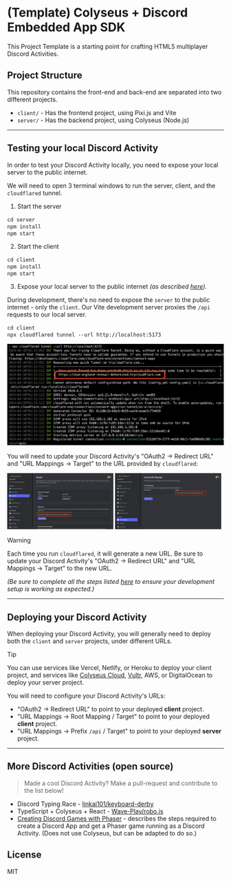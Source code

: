 # (Template) Colyseus + Discord Embedded App SDK

This Project Template is a starting point for crafting HTML5 multiplayer Discord Activities.

## Project Structure

This repository contains the front-end and back-end are separated into two different projects.

- `client/` - Has the frontend project, using Pixi.js and Vite
- `server/` - Has the backend project, using Colyseus (Node.js)

---

## Testing your local Discord Activity

In order to test your Discord Activity locally, you need to expose your local server to the public internet.

We will need to open 3 terminal windows to run the server, client, and the `cloudflared` tunnel.

1. Start the server

```
cd server
npm install
npm start
```

2. Start the client

```
cd client
npm install
npm start
```

3. Expose your local server to the public internet _(as described [here](https://discord.com/developers/docs/activities/building-an-activity#step-4-running-your-app-locally-in-discord))._

During development, there's no need to expose the `server` to the public internet - only the `client`. Our Vite development server proxies the `/api` requests to our local server.

```
cd client
npx cloudflared tunnel --url http://localhost:5173
```

![cloudflared-screenshot](cloudflared-screenshot.png)

You will need to update your Discord Activity's "OAuth2 → Redirect URL" and "URL Mappings → Target" to the URL provided by `cloudflared`:

<p float="left">
  <img src="/settings-oauth.png" width="49%" />
  <img src="/settings-url-mappings.png" width="49%" />
</p>

> [!WARNING]
> Each time you run `cloudflared`, it will generate a new URL. Be sure to update your Discord Activity's "OAuth2 → Redirect URL" and "URL Mappings → Target" to the new URL.

_(Be sure to complete all the steps listed [here](https://discord.com/developers/docs/activities/building-an-activity) to ensure your development setup is working as expected.)_

---

## Deploying your Discord Activity

When deploying your Discord Activity, you will generally need to deploy both the `client` and `server` projects, under different URLs.

> [!TIP]
> You can use services like Vercel, Netlify, or Heroku to deploy your client project, and services like [Colyseus Cloud](https://colyseus.io/cloud-managed-hosting/), [Vultr](https://www.vultr.com/marketplace/apps/colyseus/?ref=8013231), AWS, or DigitalOcean to deploy your server project.

You will need to configure your Discord Activity's URLs:

- "OAuth2 → Redirect URL" to point to your deployed **client** project.
- "URL Mappings → Root Mapping / Target" to point to your deployed **client** project.
- "URL Mappings → Prefix `/api` / Target" to point to your deployed **server** project.

---

## More Discord Activities (open source)

> Made a cool Discord Activity? Make a pull-request and contribute to the list below!

- Discord Typing Race - [linkai101/keyboard-derby](https://github.com/linkai101/keyboard-derby/)
- TypeScript + Colyseus + React - [Wave-Play/robo.js](https://github.com/Wave-Play/robo.js/tree/main/templates/activity-ts-colyseus-react)
- [Creating Discord Games with Phaser](https://phaser.io/tutorials/creating-discord-games-with-phaser) - describes the steps required to create a Discord App and get a Phaser game running as a Discord Activity. (Does not use Colyseus, but can be adapted to do so.)

## License

MIT
